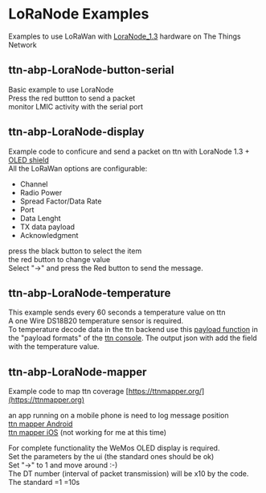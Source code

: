 # LoRaNode Examples

Examples to use LoRaWan with [LoraNode_1.3](https://github.com/marcobrianza/Lora_Node_1.3) hardware on The Things Network

## ttn-abp-LoraNode-button-serial
Basic example to use LoraNode   
Press the red buttton to send a packet  
monitor LMIC activity with the serial port

## ttn-abp-LoraNode-display
Example code to conficure and send a packet on ttn with LoraNode 1.3 + [OLED shield ](https://wiki.wemos.cc/products:d1_mini_shields:oled_shield)   
All the LoRaWan options are configurable: 

* Channel  
* Radio Power
* Spread Factor/Data Rate
* Port
* Data Lenght
* TX data payload
* Acknowledgment

press the black button to select the item  
the red button to change value  
Select "->" and press the Red button to send the message.


## ttn-abp-LoraNode-temperature
This example sends every 60 seconds a temperature value on ttn  
A one Wire DS18B20 temperature sensor is required.  
To temperature decode data in the ttn backend use this [payload function](https://github.com/marcobrianza/_ttn-functions/blob/master/ttn_float_decoder.js) in the "payload formats" of the [ttn console](https://console.thethingsnetwork.org/). The output json with add the field with the temperature value.


## ttn-abp-LoraNode-mapper
Example code to map ttn coverage [https://ttnmapper.org/](https://ttnmapper.org)

an app running on a mobile phone is need to log message position  
[ttn mapper Android](https://play.google.com/store/apps/details?id=com.jpmeijers.ttnmapper)  
[ttn mapper iOS](https://itunes.apple.com/us/app/ttn-mapper/id1128809850?mt=8) (not working for me at this time)

For complete functionality the WeMos OLED display is required.  
Set the parameters by the ui (the standard ones should be ok)  
Set "->" to 1 and move around :-)  
The DT number (interval of packet transmission) will be x10 by the code. The standard =1 =10s